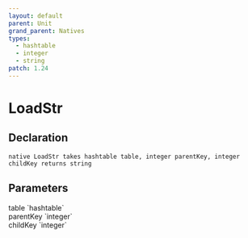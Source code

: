 ```yaml
---
layout: default
parent: Unit
grand_parent: Natives
types:
  - hashtable
  - integer
  - string
patch: 1.24
---
```


# LoadStr

## Declaration

```
native LoadStr takes hashtable table, integer parentKey, integer childKey returns string
```

## Parameters
<dl>
  <dt>table `hashtable`</dt>
  <dd></dd>

  <dt>parentKey `integer`</dt>
  <dd></dd>

  <dt>childKey `integer`</dt>
  <dd></dd>
</dl>